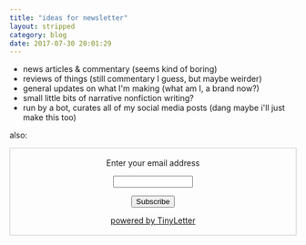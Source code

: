 ```yaml
---
title: "ideas for newsletter"
layout: stripped
category: blog
date: 2017-07-30 20:01:29
---
```


*   news articles & commentary (seems kind of boring)
*   reviews of things (still commentary I guess, but maybe weirder)
*   general updates on what I'm making (what am I, a brand now?)
*   small little bits of narrative nonfiction writing?
*   run by a bot, curates all of my social media posts (dang maybe i'll just make this too)

also:
 <form style="border:1px solid #ccc;padding:3px;text-align:center;" action="https://tinyletter.com/davisland" method="post" target="popupwindow" onsubmit="window.open('https://tinyletter.com/davisland', 'popupwindow', 'scrollbars=yes,width=800,height=600');return true"><p><label for="tlemail">Enter your email address</label></p><p><input type="text" style="width:140px" name="email" id="tlemail" /></p><input type="hidden" value="1" name="embed"/><input type="submit" value="Subscribe" /><p><a href="https://tinyletter.com" target="_blank">powered by TinyLetter</a></p></form>